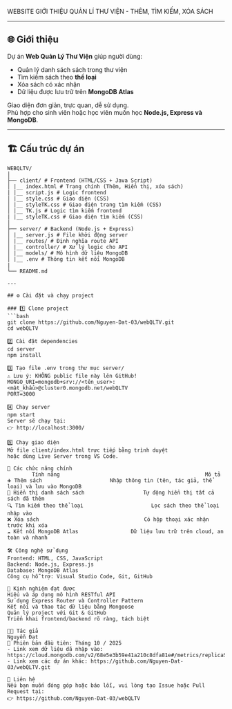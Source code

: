 WEBSITE GIỚI THIỆU QUẢN LÍ THƯ VIỆN - THÊM, TÌM KIẾM, XÓA SÁCH

---

## 🌐 Giới thiệu

Dự án **Web Quản Lý Thư Viện** giúp người dùng:
- Quản lý danh sách sách trong thư viện
- Tìm kiếm sách theo **thể loại**
- Xóa sách có xác nhận  
- Dữ liệu được lưu trữ trên **MongoDB Atlas**

Giao diện đơn giản, trực quan, dễ sử dụng.  
Phù hợp cho sinh viên hoặc học viên muốn học **Node.js, Express và MongoDB**.

---

## 🏗️ Cấu trúc dự án

```plaintext
WEBQLTV/
│
├── client/ # Frontend (HTML/CSS + Java Script)
│ |__ index.html # Trang chính (Thêm, Hiển thị, xóa sách)
| |__ script.js # Logic frontend
│ |__ style.css # Giao diện (CSS)
│ |__ styleTK.css # Giao diện trang tìm kiếm (CSS)
│ |__ TK.js # Logic tìm kiếm frontend
| |__ styleTK.css # Giao diện tìm kiếm (CSS)
│
├── server/ # Backend (Node.js + Express)
│ |__ server.js # File khởi động server
│ |__ routes/ # Định nghĩa route API
│ |__ controller/ # Xử lý logic cho API
│ |__ models/ # Mô hình dữ liệu MongoDB
│ |__ .env # Thông tin kết nối MongoDB
|
└── README.md

---

## ⚙️ Cài đặt và chạy project

### 1️⃣ Clone project
```bash
git clone https://github.com/Nguyen-Dat-03/webQLTV.git
cd webQLTV

2️⃣ Cài đặt dependencies
cd server
npm install

3️⃣ Tạo file .env trong thư mục server/
⚠️ Lưu ý: KHÔNG public file này lên GitHub!
MONGO_URI=mongodb+srv://<tên_user>:<mật_khẩu>@cluster0.mongodb.net/webQLTV
PORT=3000

4️⃣ Chạy server
npm start
Server sẽ chạy tại:
👉 http://localhost:3000/

5️⃣ Chạy giao diện
Mở file client/index.html trực tiếp bằng trình duyệt
hoặc dùng Live Server trong VS Code.

🧩 Các chức năng chính
        Tính năng	                                            Mô tả
➕ Thêm sách	                     Nhập thông tin (tên, tác giả, thể loại) và lưu vào MongoDB
📜 Hiển thị danh sách sách	                Tự động hiển thị tất cả sách đã thêm
🔍 Tìm kiếm theo thể loại	                  Lọc sách theo thể loại nhập vào
❌ Xóa sách	                                Có hộp thoại xác nhận trước khi xóa
☁️ Kết nối MongoDB Atlas	             Dữ liệu lưu trữ trên cloud, an toàn và nhanh

🛠️ Công nghệ sử dụng
Frontend: HTML, CSS, JavaScript
Backend: Node.js, Express.js
Database: MongoDB Atlas
Công cụ hỗ trợ: Visual Studio Code, Git, GitHub

🧠 Kinh nghiệm đạt được
Hiểu và áp dụng mô hình RESTful API
Sử dụng Express Router và Controller Pattern
Kết nối và thao tác dữ liệu bằng Mongoose
Quản lý project với Git & GitHub
Triển khai frontend/backend rõ ràng, tách biệt

🧑‍💻 Tác giả
Nguyễn Đạt
📅 Phiên bản đầu tiên: Tháng 10 / 2025
- Link xem dữ liệu dã nhập vào: https://cloud.mongodb.com/v2/68e5e3b59e41a210c8dfa81e#/metrics/replicaSet/68e5e5de1a1aef050ef47a72/explorer/QLTV/books/find
- Link xem các dự án khác: https://github.com/Nguyen-Dat-03/webQLTV.git

💬 Liên hệ
Nếu bạn muốn đóng góp hoặc báo lỗi, vui lòng tạo Issue hoặc Pull Request tại:
👉 https://github.com/Nguyen-Dat-03/webQLTV
